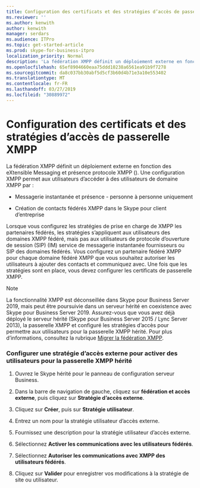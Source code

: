 ```yaml
---
title: Configuration des certificats et des stratégies d’accès de passerelle XMPP
ms.reviewer: ''
ms.author: kenwith
author: kenwith
manager: serdars
ms.audience: ITPro
ms.topic: get-started-article
ms.prod: skype-for-business-itpro
localization_priority: Normal
description: 'La fédération XMPP définit un déploiement externe en fonction des eXtensible Messaging et présence protocole XMPP (). Une configuration XMPP permet aux utilisateurs d’accéder à des utilisateurs de domaine XMPP par :'
ms.openlocfilehash: 65ef8904660eaa75ddd10238a6561ea91b9f7278
ms.sourcegitcommit: da8c037bb30abf5d5cf3b60d4b71e3a10e553402
ms.translationtype: MT
ms.contentlocale: fr-FR
ms.lasthandoff: 03/27/2019
ms.locfileid: "30889972"
---
```

# <a name="configure-xmpp-gateway-access-policies-and-certificates"></a>Configuration des certificats et des stratégies d’accès de passerelle XMPP

La fédération XMPP définit un déploiement externe en fonction des eXtensible Messaging et présence protocole XMPP (). Une configuration XMPP permet aux utilisateurs d’accéder à des utilisateurs de domaine XMPP par :
  
- Messagerie instantanée et présence - personne à personne uniquement
    
- Création de contacts fédérés XMPP dans le Skype pour client d’entreprise
    
Lorsque vous configurez les stratégies de prise en charge de XMPP les partenaires fédérés, les stratégies s’appliquent aux utilisateurs des domaines XMPP fédéré, mais pas aux utilisateurs de protocole d’ouverture de session (SIP) (IM) service de messagerie instantanée fournisseurs ou SIP des domaines fédérés. Vous configurez un partenaire fédéré XMPP pour chaque domaine fédéré XMPP que vous souhaitez autoriser les utilisateurs à ajouter des contacts et communiquez avec. Une fois que les stratégies sont en place, vous devez configurer les certificats de passerelle XMPP. 
  
> [!NOTE]
> La fonctionnalité XMPP est déconseillée dans Skype pour Business Server 2019, mais peut être poursuivie dans un serveur hérité en coexistence avec Skype pour Business Server 2019. Assurez-vous que vous avez déjà déployé le serveur hérité (Skype pour Business Server 2015 / Lync Server 2013), la passerelle XMPP et configuré les stratégies d’accès pour permettre aux utilisateurs pour la passerelle XMPP hérité. Pour plus d’informations, consultez la rubrique [Migrer la fédération XMPP](migrating-xmpp-federation.md). 
  
### <a name="configure-an-external-access-policy-to-enable-users-for-legacy-xmpp-gateway"></a>Configurer une stratégie d’accès externe pour activer des utilisateurs pour la passerelle XMPP hérité

1. Ouvrez le Skype hérité pour le panneau de configuration serveur Business.
    
2. Dans la barre de navigation de gauche, cliquez sur **fédération et accès externe**, puis cliquez sur **Stratégie d’accès externe**.
    
3. Cliquez sur **Créer**, puis sur **Stratégie utilisateur**.
    
4. Entrez un nom pour la stratégie utilisateur d’accès externe.
    
5. Fournissez une description pour la stratégie utilisateur d’accès externe.
    
6. Sélectionnez **Activer les communications avec les utilisateurs fédérés**.
    
7. Sélectionnez **Autoriser les communications avec XMPP des utilisateurs fédérés**.
    
8. Cliquez sur **Valider** pour enregistrer vos modifications à la stratégie de site ou utilisateur. 
    

